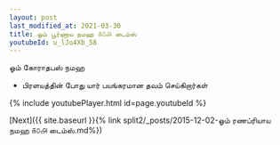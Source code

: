 ```yaml
---
layout: post
last_modified_at: 2021-03-30
title: ஓம் பூர்ணாய நமஹ ௧௦௮ டைம்ஸ்
youtubeId: u_lJo4Xb_58
---
```

 
 
 ஓம் கோராதபஸ் நமஹ  
 
 -  பிரளயத்தின் போது யார் பயங்கரமான தவம் செய்கிறார்கள் 
 
  
 
  
 
 
 
 
 
 


{% include youtubePlayer.html id=page.youtubeId %}
 
[Next]({{ site.baseurl }}{% link  split2/_posts/2015-12-02-ஓம் ரணப்ரியாய நமஹ ௧௦௮ டைம்ஸ்.md%})
 
